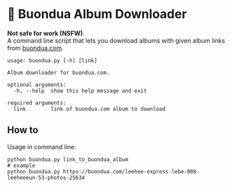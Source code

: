 # :ribbon: Buondua Album Downloader

**Not safe for work (NSFW)**.  
A command line script that lets you download albums with given album links from [buondua.com](https://www.buondua.com/).


```
usage: buondua.py [-h] [link]

Album downloader for buondua.com.

optional arguments:
  -h, --help  show this help message and exit

required arguments:
  link        link of buondua.com album to download
```

## How to

Usage in command line:

```
python buondua.py link_to_buondua_album
# example
python buondua.py https://buondua.com/leehee-express-lebe-008-leeheeeun-53-photos-25634
```
